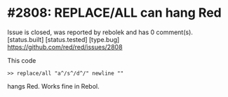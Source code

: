 
#2808: REPLACE/ALL can hang Red
================================================================================
Issue is closed, was reported by rebolek and has 0 comment(s).
[status.built] [status.tested] [type.bug]
<https://github.com/red/red/issues/2808>

This code
```
>> replace/all "a^/s^/d^/" newline ""
```

hangs Red. Works fine in Rebol.


